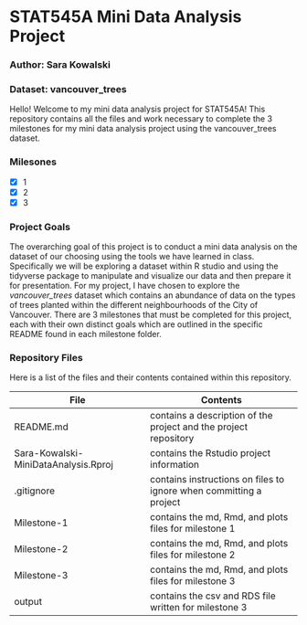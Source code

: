 # STAT545A Mini Data Analysis Project 
### Author: Sara Kowalski
### Dataset: vancouver_trees

Hello! Welcome to my mini data analysis project for STAT545A! This repository contains all the files and work necessary to complete the 3 milestones for my mini data analysis project using the vancouver_trees dataset.

### Milesones
- [x] 1
- [x]  2
- [x]  3

### Project Goals 
The overarching goal of this project is to conduct a mini data analysis on the dataset of our choosing using the tools we have learned in class. Specifically we will be exploring a dataset within R studio and using the tidyverse package to manipulate and visualize our data and then prepare it for presentation. For my project, I have chosen to explore the *vancouver_trees* dataset which contains an abundance of data on the types of trees planted within the different neighbourhoods of the City of Vancouver. There are 3 milestones that must be completed for this project, each with their own distinct goals which are outlined in the specific README found in each milestone folder. 

### Repository Files 
Here is a list of the files and their contents contained within this repository.

| File                                | Contents                                                          |  
| ------------------------------------|------------------------------------------------------------------ |
| README.md                           | contains a description of the project and the project repository  | 
| Sara-Kowalski-MiniDataAnalysis.Rproj| contains the Rstudio project information                          |
| .gitignore                          | contains instructions on files to ignore when committing a project|
| Milestone-1                         | contains the md, Rmd, and plots files for milestone 1             |
| Milestone-2                         | contains the md, Rmd, and plots files for milestone 2             |
| Milestone-3                         | contains the md, Rmd, and plots files for milestone 3             |
| output                              | contains the csv and RDS file written for milestone 3             |